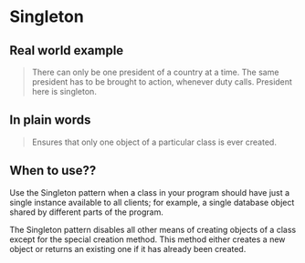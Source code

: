 # Singleton

## Real world example

> There can only be one president of a country at a time. The same president has to be brought to action, whenever duty calls. President here is singleton.

## In plain words

> Ensures that only one object of a particular class is ever created.

## When to use??

Use the Singleton pattern when a class in your program should have just a single instance available to all clients; for example, a single database object shared by different parts of the program.

The Singleton pattern disables all other means of creating objects of a class except for the special creation method. This method either creates a new object or returns an existing one if it has already been created.
